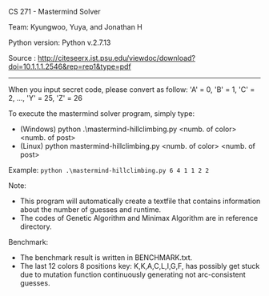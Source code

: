 CS 271 - Mastermind Solver

Team: Kyungwoo, Yuya, and Jonathan H

Python version: Python v.2.7.13

Source : http://citeseerx.ist.psu.edu/viewdoc/download?doi=10.1.1.1.2546&rep=rep1&type=pdf

--------------------------------------------------------------------------------------------

When you input secret code, please convert as follow:
  'A' = 0, 'B' = 1, 'C' = 2, ..., 'Y' = 25, 'Z' = 26

To execute the mastermind solver program, simply type:
* (Windows) python .\mastermind-hillclimbing.py <numb. of color> <numb. of post> <secret code>
* (Linux) python mastermind-hillclimbing.py <numb. of color> <numb. of post> <secret code>

Example: `python .\mastermind-hillclimbing.py 6 4 1 1 2 2`

Note:
  * This program will automatically create a textfile that contains information
  about the number of guesses and runtime.
  * The codes of Genetic Algorithm and Minimax Algorithm are in reference directory.

Benchmark:
  * The benchmark result is written in BENCHMARK.txt.
  * The last 12 colors 8 positions key: K,K,A,C,L,I,G,F, has possibly get stuck due to
  mutation function continuously generating not arc-consistent guesses.
